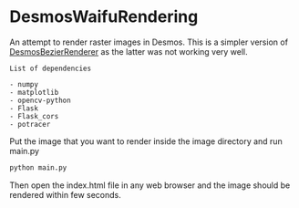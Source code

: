 # DesmosWaifuRendering


An attempt to render raster images in Desmos. This is a simpler version of [DesmosBezierRenderer](https://github.com/kevinjycui/DesmosBezierRenderer)
as the latter was not working very well.


```
List of dependencies

- numpy
- matplotlib
- opencv-python
- Flask
- Flask_cors
- potracer
```

Put the image that you want to render inside the image directory and run main.py

```python
python main.py
```
Then open the index.html file in any web browser and the image should be rendered within few seconds.
